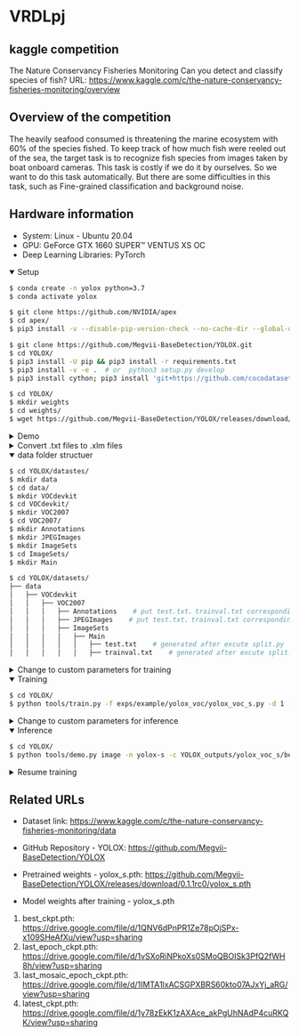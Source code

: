 # VRDLpj

## kaggle competition
The Nature Conservancy Fisheries Monitoring
Can you detect and classify species of fish?
URL: https://www.kaggle.com/c/the-nature-conservancy-fisheries-monitoring/overview




## Overview of the competition
The heavily seafood consumed is threatening the marine ecosystem with 60% of the species fished. To keep track of how much fish were reeled out of the sea, the target task is to recognize fish species from images taken by boat onboard cameras. This task is costly if we do it by ourselves. So we want to do this task automatically. But there are some difficulties in this task, such as Fine-grained classification and background noise.



## Hardware information
- System: Linux - Ubuntu 20.04
- GPU: GeForce GTX 1660 SUPER™ VENTUS XS OC
- Deep Learning Libraries: PyTorch




<details open>

<summary>Setup</summary>

```bash
$ conda create -n yolox python=3.7
$ conda activate yolox

$ git clone https://github.com/NVIDIA/apex
$ cd apex/
$ pip3 install -v --disable-pip-version-check --no-cache-dir --global-option="--cpp_ext" --global-option="--cuda_ext" ./

$ git clone https://github.com/Megvii-BaseDetection/YOLOX.git
$ cd YOLOX/
$ pip3 install -U pip && pip3 install -r requirements.txt
$ pip3 install -v -e .  # or  python3 setup.py develop
$ pip3 install cython; pip3 install 'git+https://github.com/cocodataset/cocoapi.git#subdirectory=PythonAPI'

$ cd YOLOX/
$ mkdir weights
$ cd weights/
$ wget https://github.com/Megvii-BaseDetection/YOLOX/releases/download/0.1.1rc0/yolox_s.pth
```

</details>




<details>
<summary>Demo</summary>
  
```bash
$ cd YOLOX/
$ python tools/demo.py image -n yolox-s -c weights/yolox_s.pth --path assets/dog.jpg --conf 0.25 --nms 0.45 --tsize 640 --save_result --device gpu
```

</details>





<details>
<summary>Convert .txt files to .xlm files</summary>
  
```bash
$ cd YOLOX/datasets/
$ mkdir txt2xml
$ cd txt2xml/
```
  
put `classes.txt` `convert-yolo-to-xml.py` into txt2xml folder
  
```bash
$ python convert-yolo-to-xml.py
>> /home/yuhsi44165/NYCU/G2/VRDL/Final_project/train/txtForm/
>> /home/yuhsi44165/NYCU/G2/VRDL/Final_project/train/classes.txt
```

</details>





<details open>
<summary>data folder structuer</summary>
  
```bash
$ cd YOLOX/datastes/
$ mkdir data
$ cd data/
$ mkdir VOCdevkit
$ cd VOCdevkit/
$ mkdir VOC2007
$ cd VOC2007/
$ mkdir Annotations
$ mkdir JPEGImages
$ mkdir ImageSets
$ cd ImageSets/
$ mkdir Main
```
  
```bash
$ cd YOLOX/datasets/
├── data
│   ├── VOCdevkit
│   │   ├── VOC2007
│   │   │   ├── Annotations    # put test.txt、trainval.txt corresponding .xml files here
│   │   │   ├── JPEGImages    # put test.txt、trainval.txt corresponding .jpg files here
│   │   │   ├── ImageSets
│   │   │   │   ├── Main
│   │   │   │   │   ├── test.txt    # generated after excute split.py
│   │   │   │   │   ├── trainval.txt    # generated after excute split.py
```

</details>






<details>
<summary>Change to custom parameters for training</summary>

1. `yolox_voc_s.py`
  
```bash
$ cd exps/example/yolox_voc/
$ vim yolox_voc_s.py
>> self.num_classes = 8
>> data_dir='/home/yuhsi44165/NYCU/meeting/YOLOX/datasets/data/VOCdevkit',
>> image_sets=[('2007', 'trainval')],
>> data_dir='/home/yuhsi44165/NYCU/meeting/YOLOX/datasets/data/VOCdevkit',
```
  
2. `__init__.py`
  
```bash
$ cd yolox/data/datasets/
$ vim __init__.py
>> from .voc_classes import VOC_CLASSES
```
  
3. `voc_classes.py`
  
```bash
$ cd yolox/data/datasets/
$ vim voc_classes.py
>> VOC_CLASSES = (
>>     "ALB",
>>     "BET",
>>     "DOL",
>>     "LAG",
>>     "NoF",
>>     "OTHER",
>>     "SHARK",
>>     "YFT",
>> )
```

</details>




<details open>

<summary>Training</summary>

```bash
$ cd YOLOX/
$ python tools/train.py -f exps/example/yolox_voc/yolox_voc_s.py -d 1 -b 8 --fp16 -o -c weights/yolox_s.pth
```

</details>




<details>
<summary>Change to custom parameters for inference</summary>

1. `demo.py`
  
```bash
$ cd YOLOX/tools/
$ vim demo.py
>> from yolox.data.datasets import COCO_CLASSES, VOC_CLASSES
>> predictor = Predictor(
       model, exp, VOC_CLASSES, trt_file, decoder,
       args.device, args.fp16, args.legacy,
  )
```
  
2. `yolox_s.py`

```bash
$ cd YOLOX/exps/defaults/
$ vim yolox_s.py
>> self.num_classes = 8
```

</details>




<details open>

<summary>Inference</summary>

```bash
$ cd YOLOX/
$ python tools/demo.py image -n yolox-s -c YOLOX_outputs/yolox_voc_s/best_ckpt.pth --path datasets/test/ --conf 0.25 --nms 0.5 --tsize 640 --save_result --device gpu
```

</details>




<details>

<summary>Resume training</summary>

```bash
$ cd YOLOX/
$ python tools/train.py -f exps/example/yolox_voc/yolox_voc_s.py -d 1 -b 8 --fp16 -o -c YOLOX_outputs/yolox_voc_s/latest_ckpt.pth --resume
```

</details>





## Related URLs

- Dataset link: https://www.kaggle.com/c/the-nature-conservancy-fisheries-monitoring/data

- GitHub Repository - YOLOX: https://github.com/Megvii-BaseDetection/YOLOX

- Pretrained weights - yolox_s.pth: https://github.com/Megvii-BaseDetection/YOLOX/releases/download/0.1.1rc0/yolox_s.pth

- Model weights after training - yolox_s.pth
1. best_ckpt.pth: https://drive.google.com/file/d/1QNV6dPnPR1Ze78pOjSPx-x109SHeAfXu/view?usp=sharing
2. last_epoch_ckpt.pth: https://drive.google.com/file/d/1vSXoRiNPkoXs0SMoQBOISk3PfQ2fWH8h/view?usp=sharing
3. last_mosaic_epoch_ckpt.pth: https://drive.google.com/file/d/1IMTA1lxACSGPXBRS60kto07AJxYj_aRG/view?usp=sharing
4. latest_ckpt.pth: https://drive.google.com/file/d/1y78zEkK1zAXAce_akPgUhNAdP4cuRKQK/view?usp=sharing
